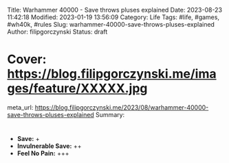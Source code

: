 Title: Warhammer 40000 - Save throws pluses explained
Date: 2023-08-23 11:42:18
Modified: 2023-01-19 13:56:09
Category: Life
Tags: #life, #games, #wh40k, #rules
Slug: warhammer-40000-save-throws-pluses-explained
Author: filipgorczynski
Status: draft
# Cover: https://blog.filipgorczynski.me/images/feature/XXXXX.jpg
meta_url: https://blog.filipgorczynski.me/2023/08/warhammer-40000-save-throws-pluses-explained
Summary: 

# <!--![Photo by XXXXXXX](https://blog.filipgorczynski.me/images/feature/peter-bond-KfvknMhkmw0.jpg)-->

- **Save:** +
- **Invulnerable Save:** ++
- **Feel No Pain:** +++


<!-- <small class="unsplash-reference">
    Photo by <a href="https://unsplash.com/@pvsbond?utm_source=unsplash&utm_medium=referral&utm_content=creditCopyText">Peter Bond</a> on <a href="https://unsplash.com/photos/KfvknMhkmw0?utm_source=unsplash&utm_medium=referral&utm_content=creditCopyText">Unsplash</a>
</small> -->
